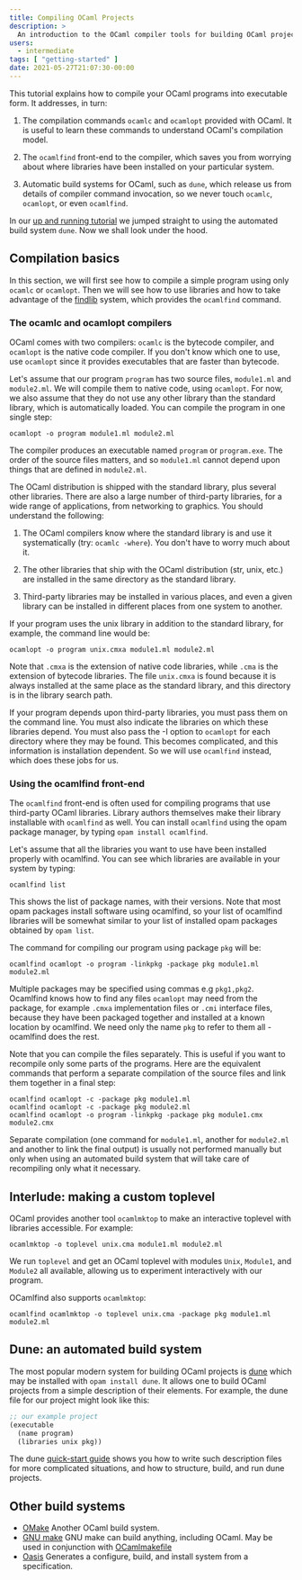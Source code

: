 ```yaml
---
title: Compiling OCaml Projects
description: >
  An introduction to the OCaml compiler tools for building OCaml projects as well as the most common build tools
users:
  - intermediate
tags: [ "getting-started" ]
date: 2021-05-27T21:07:30-00:00
---
```


This tutorial explains how to compile your OCaml programs into executable form.
It addresses, in turn:

1. The compilation commands `ocamlc` and `ocamlopt` provided with OCaml. It is
   useful to learn these commands to understand OCaml's compilation model.

1. The `ocamlfind` front-end to the compiler, which saves you from worrying
   about where libraries have been installed on your particular system. 

1. Automatic build systems for OCaml, such as `dune`, which release us from
   details of compiler command invocation, so we never touch `ocamlc`,
   `ocamlopt`, or even `ocamlfind`.

In our [up and running tutorial](up_and_running.html) we jumped straight to using
the automated build system `dune`. Now we shall look under the hood.

## Compilation basics

In this section, we will first see how to compile a simple program using
only `ocamlc` or `ocamlopt`. Then we will see how to use libraries and how
to take advantage of the
[findlib](http://projects.camlcity.org/projects/findlib.html)
system, which provides the `ocamlfind` command.

### The ocamlc and ocamlopt compilers

OCaml comes with two compilers: `ocamlc` is the bytecode compiler, and
`ocamlopt` is the native code compiler. If you don't know which one to use, use
`ocamlopt` since it provides executables that are faster than bytecode.

Let's assume that our program `program` has two source files,
`module1.ml` and `module2.ml`. We will compile them to native code,
using `ocamlopt`. For now, we also assume that they do not use any other
library than the standard library, which is automatically loaded. You
can compile the program in one single step:

```shell
ocamlopt -o program module1.ml module2.ml
```

The compiler produces an executable named `program` or `program.exe`. The order
of the source files matters, and so `module1.ml` cannot depend upon things that
are defined in `module2.ml`.

The OCaml distribution is shipped with the standard library, plus several other
libraries. There are also a large number of third-party libraries, for a wide
range of applications, from networking to graphics. You should understand the
following:

1. The OCaml compilers know where the standard library is and use it
   systematically (try: `ocamlc -where`). You don't have to worry much about
   it.

1. The other libraries that ship with the OCaml distribution (str, unix, etc.)
   are installed in the same directory as the standard library.

1. Third-party libraries may be installed in various places, and even a given
   library can be installed in different places from one system to another.

If your program uses the unix library in addition to the standard library, for
example, the command line would be:

```shell
ocamlopt -o program unix.cmxa module1.ml module2.ml
```

Note that `.cmxa` is the extension of native code libraries, while `.cma` is
the extension of bytecode libraries. The file `unix.cmxa` is found because it
is always installed at the same place as the standard library, and this
directory is in the library search path.

If your program depends upon third-party libraries, you must pass them on the
command line. You must also indicate the libraries on which these libraries
depend. You must also pass the -I option to `ocamlopt` for each directory where
they may be found. This becomes complicated, and this information is
installation dependent. So we will use `ocamlfind` instead, which does these
jobs for us.

###  Using the ocamlfind front-end

The `ocamlfind` front-end is often used for compiling programs that use
third-party OCaml libraries. Library authors themselves make their library
installable with `ocamlfind` as well. You can install `ocamlfind` using the
opam package manager, by typing `opam install ocamlfind`.

Let's assume that all the libraries you want to use have been installed
properly with ocamlfind. You can see which libraries are available in your
system by typing:

```shell
ocamlfind list
```

This shows the list of package names, with their versions. Note that most
opam packages install software using ocamlfind, so your list of ocamlfind
libraries will be somewhat similar to your list of installed opam packages
obtained by `opam list`.

The command for compiling our program using package `pkg` will be:

```shell
ocamlfind ocamlopt -o program -linkpkg -package pkg module1.ml module2.ml
```

Multiple packages may be specified using commas e.g `pkg1,pkg2`. Ocamlfind
knows how to find any files `ocamlopt` may need from the package, for example
`.cmxa` implementation files or `.cmi` interface files, because they have been
packaged together and installed at a known location by ocamlfind. We need only
the name `pkg` to refer to them all - ocamlfind does the rest.

Note that you can compile the files separately. This is useful if
you want to recompile only some parts of the programs. Here are the
equivalent commands that perform a separate compilation of the source
files and link them together in a final step:

```shell
ocamlfind ocamlopt -c -package pkg module1.ml
ocamlfind ocamlopt -c -package pkg module2.ml
ocamlfind ocamlopt -o program -linkpkg -package pkg module1.cmx module2.cmx
```

Separate compilation (one command for `module1.ml`, another for `module2.ml`
and another to link the final output) is usually not performed manually but
only when using an automated build system that will take care of recompiling
only what it necessary.

## Interlude: making a custom toplevel

OCaml provides another tool `ocamlmktop` to make an interactive toplevel with
libraries accessible. For example:

```shell
ocamlmktop -o toplevel unix.cma module1.ml module2.ml
```

We run `toplevel` and get an OCaml toplevel with modules `Unix`, `Module1`, and
`Module2` all available, allowing us to experiment interactively with our
program.

OCamlfind also supports `ocamlmktop`:

```shell
ocamlfind ocamlmktop -o toplevel unix.cma -package pkg module1.ml module2.ml
```

## Dune: an automated build system

The most popular modern system for building OCaml projects is
[dune](https://dune.readthedocs.io/en/stable/) which may be installed with
`opam install dune`. It allows one to build OCaml projects from a simple
description of their elements. For example, the dune file for our project might
look like this:

```scheme
;; our example project
(executable
  (name program)
  (libraries unix pkg))
```

The dune [quick-start
guide](https://dune.readthedocs.io/en/latest/quick-start.html) shows you how to
write such description files for more complicated situations, and how to
structure, build, and run dune projects. 

## Other build systems

- [OMake](https://github.com/ocaml-omake/omake) Another OCaml build system.
- [GNU make](https://www.gnu.org/software/make/) GNU make can build anything, including OCaml. May be used in conjunction with [OCamlmakefile](https://github.com/mmottl/ocaml-makefile)
- [Oasis](https://github.com/ocaml/oasis) Generates a configure, build, and install system from a specification.
